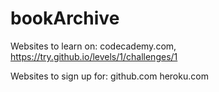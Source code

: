 # bookArchive

Websites to learn on:
codecademy.com, https://try.github.io/levels/1/challenges/1

Websites to sign up for:
github.com
heroku.com
